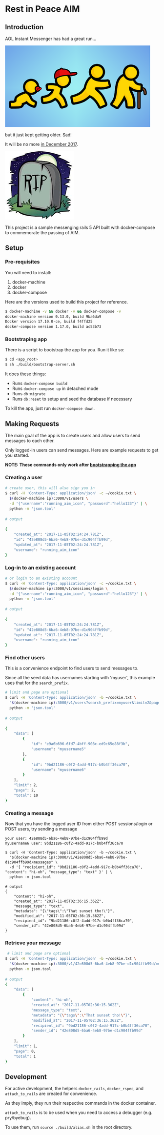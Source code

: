 # Rest in Peace AIM

## Introduction

AOL Instant Messenger has had a great run...

![AIM Getting Older](images/aim-getting-older.png)

but it just kept getting older. Sad!

It will be no more [in December 2017](http://mashable.com/2017/10/06/aim-discontinued-december-2017/).

![AIM Getting Older](images/rip.jpeg)

This project is a sample messenging rails 5 API built with docker-compose to commemorate the passing of AIM.

## Setup

### Pre-requisites

You will need to install:

1. docker-machine
2. docker
3. docker-compose

Here are the versions used to build this project for reference.

```bash
$ docker-machine -v && docker -v && docker-compose -v
docker-machine version 0.13.0, build 9ba6da9
Docker version 17.10.0-ce, build f4ffd25
docker-compose version 1.17.0, build ac53b73
```

### Bootstraping app

There is a script to bootstrap the app for you. Run it like so:

```bash
$ cd <app_root>
$ sh ./build/bootstrap-server.sh
```

It does these things:

- Runs `docker-compose build`
- Runs `docker-compose up` in detached mode
- Runs `db:migrate`
- Runs `db:reset` to setup and seed the database if necessary

To kill the app, just run `docker-compose down`.

## Making Requests

The main goal of the app is to create users and allow users to send messages to each other.

Only logged-in users can send messages. Here are example requests to get you started.

**NOTE: These commands only work after [bootstrapping the app](#bootstraping-app)**

### Creating a user

```bash
# create user, this will also sign you in
$ curl -H 'Content-Type: application/json' -c ~/cookie.txt \
  $(docker-machine ip):3000/v1/users \
  -d '{"username":"running_aim_icon", "password":"hello123"}' | \
  python -m 'json.tool'

# output

{
    "created_at": "2017-11-05T02:24:24.781Z",
    "id": "42e808d5-6ba6-4eb8-97be-d1c904ffb99d",
    "updated_at": "2017-11-05T02:24:24.781Z",
    "username": "running_aim_icon"
}
```

### Log-in to an existing account

```bash
# or login to an existing account
$ curl -H 'Content-Type: application/json' -c ~/cookie.txt \
  $(docker-machine ip):3000/v1/sessions/login \
  -d '{"username":"running_aim_icon", "password":"hello123"}' | \
  python -m 'json.tool'

# output

{
    "created_at": "2017-11-05T02:24:24.781Z",
    "id": "42e808d5-6ba6-4eb8-97be-d1c904ffb99d",
    "updated_at": "2017-11-05T02:24:24.781Z",
    "username": "running_aim_icon"
}
```

### Find other users

This is a convenience endpoint to find users to send messages to.

Since all the seed data has usernames starting with 'myuser', this example uses that for the `search_prefix`.

```bash
# limit and page are optional
$ curl -H 'Content-Type: application/json' -b ~/cookie.txt \
  "$(docker-machine ip):3000/v1/users?search_prefix=myuser&limit=2&page=2" | \
  python -m 'json.tool'

# output

{
    "data": [
        {
            "id": "e9a6b696-6fd7-4bff-908c-ed9c65e88f3b",
            "username": "myusername5"
        },
        {
            "id": "9bd21186-c0f2-4add-917c-b0b4ff36ca70",
            "username": "myusername6"
        }
    ],
    "limit": 2,
    "page": 2,
    "total": 10
}
```

### Creating a message

Now that you have the logged user ID from either POST sessions/login or POST users,
try sending a message

```
your user: 42e808d5-6ba6-4eb8-97be-d1c904ffb99d
myusername6 user: 9bd21186-c0f2-4add-917c-b0b4ff36ca70
```

```base
$ curl -H 'Content-Type: application/json' -b ~/cookie.txt \
  "$(docker-machine ip):3000/v1/42e808d5-6ba6-4eb8-97be-d1c904ffb99d/messages" \
  -d '{ "recipient_id": "9bd21186-c0f2-4add-917c-b0b4ff36ca70", "content": "hi-oh", "message_type": "text" }' | \
  python -m json.tool

# output
{
    "content": "hi-oh",
    "created_at": "2017-11-05T02:36:15.362Z",
    "message_type": "text",
    "metadata": "{\"tags\":\"That sunset tho!\"}",
    "modified_at": "2017-11-05T02:36:15.362Z",
    "recipient_id": "9bd21186-c0f2-4add-917c-b0b4ff36ca70",
    "sender_id": "42e808d5-6ba6-4eb8-97be-d1c904ffb99d"
}
```

### Retrieve your message

```bash
 # limit and page are optional
$ curl -H 'Content-Type: application/json' -b ~/cookie.txt \
  "$(docker-machine ip):3000/v1/42e808d5-6ba6-4eb8-97be-d1c904ffb99d/messages?recipient_id=9bd21186-c0f2-4add-917c-b0b4ff36ca70&limit=1&page=0" | \
  python -m json.tool

# output
{
    "data": [
        {
            "content": "hi-oh",
            "created_at": "2017-11-05T02:36:15.362Z",
            "message_type": "text",
            "metadata": "{\"tags\":\"That sunset tho!\"}",
            "modified_at": "2017-11-05T02:36:15.362Z",
            "recipient_id": "9bd21186-c0f2-4add-917c-b0b4ff36ca70",
            "sender_id": "42e808d5-6ba6-4eb8-97be-d1c904ffb99d"
        }
    ],
    "limit": 1,
    "page": 0,
    "total": 1
}
```

## Development

For active development, the helpers `docker_rails`, `docker_rspec`, and `attach_to_rails` are created for convenience.

As they imply, they run their respective commands in the docker container.

`attach_to_rails` is to be used when you need to access a debugger (e.g. pry/byebug).

To use them, run `source ./build/alias.sh` in the root directory.